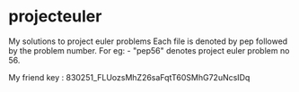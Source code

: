 # projecteuler
My solutions to project euler problems
Each file is denoted by pep followed by the problem number.
  For eg: - "pep56" denotes project euler problem no 56.
  
  My friend key : 830251_FLUozsMhZ26saFqtT60SMhG72uNcsIDq

